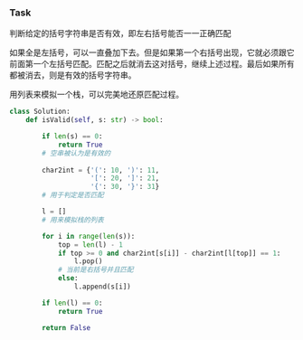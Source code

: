 ### Task

 判断给定的括号字符串是否有效，即左右括号能否一一正确匹配



如果全是左括号，可以一直叠加下去。但是如果第一个右括号出现，它就必须跟它前面第一个左括号匹配。匹配之后就消去这对括号，继续上述过程。最后如果所有都被消去，则是有效的括号字符串。

用列表来模拟一个栈，可以完美地还原匹配过程。

```python
class Solution:
    def isValid(self, s: str) -> bool:

        if len(s) == 0:
            return True
		# 空串被认为是有效的
             
        char2int = {'(': 10, ')': 11,
                    '[': 20, ']': 21,
                    '{': 30, '}': 31}
        # 用于判定是否匹配

        l = []
        # 用来模拟栈的列表

        for i in range(len(s)):
            top = len(l) - 1
            if top >= 0 and char2int[s[i]] - char2int[l[top]] == 1:
                l.pop()
            # 当前是右括号并且匹配
            else:
                l.append(s[i])

        if len(l) == 0:
            return True

        return False
```



